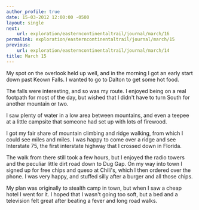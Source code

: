 ```yaml
---
author_profile: true
date: 15-03-2012 12:00:00 -0500
layout: single
next:
    url: exploration/easterncontinentaltrail/journal/march/16
permalink: exploration/easterncontinentaltrail/journal/march/15
previous:
    url: exploration/easterncontinentaltrail/journal/march/14
title: March 15
---
```

My spot on the overlook held up well, and in the morning I got an early start down past Keown Falls. I wanted to go to Dalton to get some hot food.

The falls were interesting, and so was my route. I enjoyed being on a real footpath for most of the day, but wished that I didn't have to turn South for another mountain or two.

I saw plenty of water in a low area between mountains, and even a teepee at a little campsite that someone had set up with lots of firewood.

I got my fair share of mountain climbing and ridge walking, from which I could see miles and miles. I was happy to come over a ridge and see Interstate 75, the first interstate highway that I crossed down in Florida.

The walk from there still took a few hours, but I enjoyed the radio towers and the peculiar little dirt road down to Dug Gap. On my way into town I signed up for free chips and queso at Chili's, which I then ordered over the phone. I was very happy, and stuffed silly after a burger and all those chips.

My plan was originally to stealth camp in town, but when I saw a cheap hotel I went for it. I hoped that I wasn't going too soft, but a bed and a television felt great after beating a fever and long road walks.